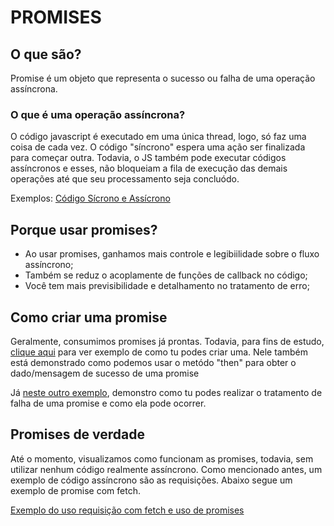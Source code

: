 # PROMISES

## O que são?

Promise é um objeto que representa o sucesso ou falha de uma operação assíncrona.

### O que é uma operação assíncrona?

O código javascript é executado em uma única thread, logo, só faz uma coisa de cada vez.
O código "síncrono" espera uma ação ser finalizada para começar outra. Todavia, o JS também pode executar códigos assíncronos e esses, não bloqueiam a fila de execução das demais operações até que seu processamento seja concluódo.

Exemplos: <a href="./codigoSincronoEAssincrono.js">Código Sícrono e Assícrono</a>

## Porque usar promises?

- Ao usar promises, ganhamos mais controle e legibiilidade sobre o fluxo assíncrono;
- Também se reduz o acoplamente de funções de callback no código;
- Você tem mais previsibilidade e detalhamento no tratamento de erro;

## Como criar uma promise

Geralmente, consumimos promises já prontas.
Todavia, para fins de estudo,  <a href="criarPromises.js">clique aqui</a> para ver exemplo de como tu podes criar uma.  Nele também está demonstrado como podemos usar o metódo "then" para obter o dado/mensagem de sucesso de uma promise

Já <a href="./catchPromise.js">neste outro exemplo</a>, demonstro como tu podes realizar o tratamento de falha de uma promise e como ela pode ocorrer.
## Promises de verdade

Até o momento, visualizamos como funcionam as promises, todavia, sem utilizar nenhum código realmente assíncrono. Como mencionado antes, um exemplo de código assíncrono são as requisições. Abaixo segue um exemplo de promise com fetch.

<a href="./fetchApiComPromises.js">Exemplo do uso requisição com fetch e uso de promises</a>

